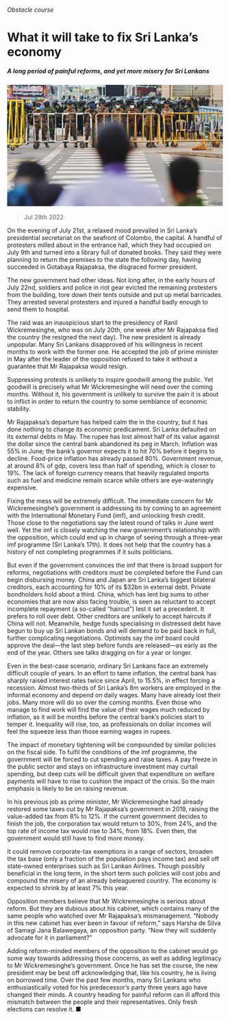 ###### Obstacle course

# What it will take to fix Sri Lanka’s economy 

##### A long period of painful reforms, and yet more misery for Sri Lankans 

![image](images/20220730_ASP001.jpg) 

> Jul 28th 2022 

On the evening of July 21st, a relaxed mood prevailed in Sri Lanka’s presidential secretariat on the seafront of Colombo, the capital. A handful of protesters milled about in the entrance hall, which they had occupied on July 9th and turned into a library full of donated books. They said they were planning to return the premises to the state the following day, having succeeded in  Gotabaya Rajapaksa, the disgraced former president. 

The new government had other ideas. Not long after, in the early hours of July 22nd, soldiers and police in riot gear evicted the remaining protesters from the building, tore down their tents outside and put up metal barricades. They arrested several protesters and injured a handful badly enough to send them to hospital.

The raid was an inauspicious start to the presidency of Ranil Wickremesinghe, who was  on July 20th, one week after Mr Rajapaksa fled the country (he resigned the next day). The new president is already unpopular. Many Sri Lankans disapproved of his willingness in recent months to work with the former one. He accepted the job of prime minister in May after the leader of the opposition refused to take it without a guarantee that Mr Rajapaksa would resign. 

Suppressing protests is unlikely to inspire goodwill among the public. Yet goodwill is precisely what Mr Wickremesinghe will need over the coming months. Without it, his government is unlikely to survive the pain it is about to inflict in order to return the country to some semblance of economic stability.

Mr Rajapaksa’s departure has helped calm the  in the country, but it has done nothing to change its economic predicament. Sri Lanka defaulted on its external debts in May. The rupee has lost almost half of its value against the dollar since the central bank abandoned its peg in March. Inflation was 55% in June; the bank’s governor expects it to hit 70% before it begins to decline. Food-price inflation has already passed 80%. Government revenue, at around 8% of gdp, covers less than half of spending, which is closer to 19%. The lack of foreign currency means that heavily regulated imports such as fuel and medicine remain scarce while others are eye-wateringly expensive. 

Fixing the mess will be extremely difficult. The immediate concern for Mr Wickremesinghe’s government is addressing its  by coming to an agreement with the International Monetary Fund (imf), and unlocking fresh credit. Those close to the negotiations say the latest round of talks in June went well. Yet the imf is closely watching the new government’s relationship with the opposition, which could end up in charge of seeing through a three-year imf programme (Sri Lanka’s 17th). It does not help that the country has a history of not completing programmes if it suits politicians.

But even if the government convinces the imf that there is broad support for reforms, negotiations with creditors must be completed before the Fund can begin disbursing money. China and Japan are Sri Lanka’s biggest bilateral creditors, each accounting for 10% of its $32bn in external debt. Private bondholders hold about a third. China, which has lent big sums to other economies that are now also facing trouble, is seen as reluctant to accept incomplete repayment (a so-called “haircut”) lest it set a precedent. It prefers to roll over debt. Other creditors are unlikely to accept haircuts if China will not. Meanwhile, hedge funds specialising in distressed debt have begun to buy up Sri Lankan bonds and will demand to be paid back in full, further complicating negotiations. Optimists say the imf board could approve the deal—the last step before funds are released—as early as the end of the year. Others see talks dragging on for a year or longer.

Even in the best-case scenario, ordinary Sri Lankans face an extremely difficult couple of years. In an effort to tame inflation, the central bank has sharply raised interest rates twice since April, to 15.5%, in effect forcing a recession. Almost two-thirds of Sri Lanka’s 8m workers are employed in the informal economy and depend on daily wages. Many have already lost their jobs. Many more will do so over the coming months. Even those who manage to find work will find the value of their wages much reduced by inflation, as it will be months before the central bank’s policies start to temper it. Inequality will rise, too, as professionals on dollar incomes will feel the squeeze less than those earning wages in rupees. 

The impact of monetary tightening will be compounded by similar policies on the fiscal side. To fulfil the conditions of the imf programme, the government will be forced to cut spending and raise taxes. A pay freeze in the public sector and stays on infrastructure investment may curtail spending, but deep cuts will be difficult given that expenditure on welfare payments will have to rise to cushion the impact of the crisis. So the main emphasis is likely to be on raising revenue. 

In his previous job as prime minister, Mr Wickremesinghe had already restored some taxes cut by Mr Rajapaksa’s government in 2019, raising the value-added tax from 8% to 12%. If the current government decides to finish the job, the corporation tax would return to 30%, from 24%, and the top rate of income tax would rise to 34%, from 18%. Even then, the government would still have to find more money. 

It could remove corporate-tax exemptions in a range of sectors, broaden the tax base (only a fraction of the population pays income tax) and sell off state-owned enterprises such as Sri Lankan Airlines. Though possibly beneficial in the long term, in the short term such policies will cost jobs and compound the misery of an already beleaguered country. The economy is expected to shrink by at least 7% this year. 

Opposition members believe that Mr Wickremesinghe is serious about reform. But they are dubious about his cabinet, which contains many of the same people who watched over Mr Rajapaksa’s mismanagement. “Nobody in this new cabinet has ever been in favour of reform,” says Harsha de Silva of Samagi Jana Balawegaya, an opposition party. “Now they will suddenly advocate for it in parliament?”

Adding reform-minded members of the opposition to the cabinet would go some way towards addressing those concerns, as well as adding legitimacy to Mr Wickremesinghe’s government. Once he has set the course, the new president may be best off acknowledging that, like his country, he is living on borrowed time. Over the past few months, many Sri Lankans who enthusiastically voted for his predecessor’s party three years ago have changed their minds. A country heading for painful reform can ill afford this mismatch between the people and their representatives. Only fresh elections can resolve it. ■

